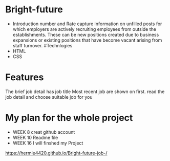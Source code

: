 # Bright-future

* Introduction 
number and Rate capture information on unfilled posts for which employers are actively recruiting employees from outside the establishments. These can be new positions created due to business expansions or existing positions that have become vacant arising from staff turnover.
#Technlogies
* HTML
* CSS

# Features
The brief job detail has job title
Most recent job are shown on first. 
read the job detail and choose suitable job for you


# My plan for the whole project

* WEEK 8 creat github account
* WEEK 10 Readme file
* WEEK 16 I will finshed my Project

 https://hermie4420.github.io/Bright-future-job-/
